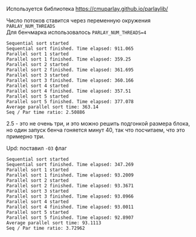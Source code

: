 Используется библиотека https://cmuparlay.github.io/parlaylib/

Число потоков ставится через переменную окружения ```PARLAY_NUM_THREADS```  
Для бенчмарка использовалось ```PARLAY_NUM_THREADS=4```

```
Sequential sort started
Sequential sort finished. Time elapsed: 911.065
Parallel sort 1 started
Parallel sort 1 finished. Time elapsed: 359.25
Parallel sort 2 started
Parallel sort 2 finished. Time elapsed: 361.695
Parallel sort 3 started
Parallel sort 3 finished. Time elapsed: 360.166
Parallel sort 4 started
Parallel sort 4 finished. Time elapsed: 357.51
Parallel sort 5 started
Parallel sort 5 finished. Time elapsed: 377.078
Average parallel sort time: 363.14
Seq / Par time ratio: 2.50886
```

2.5 - это не очень три, и это можно решить подгонкой размера блока, но один запуск бенча гоняется минут 40, так что посчитаем, что это примерно три.

Upd: поставил `-O3` флаг
```
Sequential sort started
Sequential sort finished. Time elapsed: 347.269
Parallel sort 1 started
Parallel sort 1 finished. Time elapsed: 93.2009
Parallel sort 2 started
Parallel sort 2 finished. Time elapsed: 93.3671
Parallel sort 3 started
Parallel sort 3 finished. Time elapsed: 93.0966
Parallel sort 4 started
Parallel sort 4 finished. Time elapsed: 93.0011
Parallel sort 5 started
Parallel sort 5 finished. Time elapsed: 92.8907
Average parallel sort time: 93.1113
Seq / Par time ratio: 3.72962
```